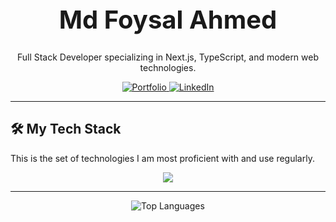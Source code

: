 <div align="center">
  <h1 style="font-size: 2.5rem; font-weight: bold;">Md Foysal Ahmed</h1>
  <p>Full Stack Developer specializing in Next.js, TypeScript, and modern web technologies.</p>
</div>

<p align="center">
    <a href="https://foysal.me" target="_blank">
    <img src="https://img.shields.io/badge/Portfolio-FF5722?style=for-the-badge&logo=About.me&logoColor=white" alt="Portfolio">
  </a>
  <a href="https://linkedin.com/in/foysal-ahmed-b86699259" target="_blank">
    <img src="https://img.shields.io/badge/LinkedIn-0A66C2?style=for-the-badge&logo=linkedin&logoColor=white" alt="LinkedIn">
  </a>

</p>

---

## 🛠️ My Tech Stack

This is the set of technologies I am most proficient with and use regularly.

<p align="center">
  <img src="https://skillicons.dev/icons?i=nextjs,ts,react,tailwind,nodejs,express,mongodb,mysql,postgres,supabase,ubuntu,linux" />
</p>

---

<p align="center">
  <img src="https://github-readme-stats.vercel.app/api/top-langs/?username=mdfoysalahmed613&layout=compact&theme=transparent&hide_border=true&title_color=209cee&text_color=c9d1d9" alt="Top Languages" />
</p>
